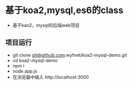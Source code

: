 # 基于koa2,mysql,es6的class
* 基于kao2，mysql的后端web项目
## 项目运行
* git clone git@github.com:wyfnet/koa2-mysql-demo.git
* cd koa2-mysql-demo
* npm i
* node app.js
* 在浏览器中输入 http://localhost:3000